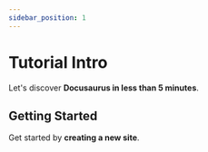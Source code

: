 ```yaml
---
sidebar_position: 1
---
```


# Tutorial Intro

Let's discover **Docusaurus in less than 5 minutes**.

## Getting Started

Get started by **creating a new site**.
